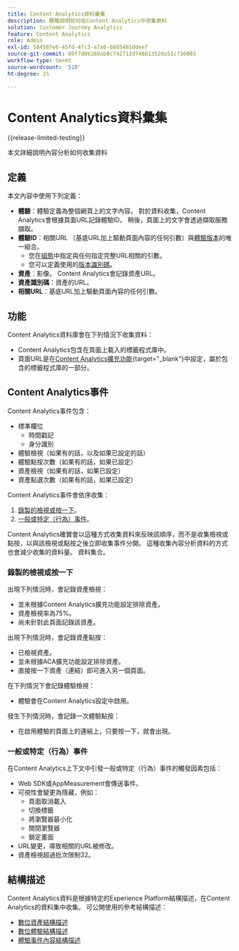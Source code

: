 ```yaml
---
title: Content Analytics資料彙集
description: 概略說明如何在Content Analytics中收集資料
solution: Customer Journey Analytics
feature: Content Analytics
role: Admin
exl-id: 584587e6-45fd-4fc3-a7a6-6685481ddee7
source-git-commit: 89f7d8b388ab8c742712d748813520a51c736003
workflow-type: tm+mt
source-wordcount: '510'
ht-degree: 1%

---
```


# Content Analytics資料彙集

{{release-limited-testing}}

本文詳細說明內容分析如何收集資料


## 定義

本文內容中使用下列定義：

* **體驗**：體驗定義為整個網頁上的文字內容。 對於資料收集，Content Analytics會根據頁面URL記錄體驗ID。 稍後，頁面上的文字會透過擷取服務擷取。
* **體驗ID**：相關URL （基底URL加上驅動頁面內容的任何引數）與[體驗版本](manual.md#versioning)的唯一組合。
   * 您在[組態](configuration.md)中指定與任何指定完整URL相關的引數。
   * 您可以定義使用的[版本識別碼](manual.md#versioning)。
* **資產**：影像。 Content Analytics會記錄資產URL。
* **資產識別碼**：資產的URL。
* **相關URL**：基底URL加上驅動頁面內容的任何引數。


## 功能

Content Analytics資料庫會在下列情況下收集資料：

* Content Analytics包含在頁面上載入的標籤程式庫中。
* 頁面URL是在[Content Analytics擴充功能](https://experienceleague.adobe.com/en/docs/experience-platform/tags/extensions/client/content-analytics/overview){target="_blank"}中設定，屬於包含的標籤程式庫的一部分。


## Content Analytics事件

Content Analytics事件包含：

* 標準欄位
   * 時間戳記
   * 身分識別
* 體驗檢視（如果有的話，以及如果已設定的話）
* 體驗點按次數（如果有的話，如果已設定）
* 資產檢視（如果有的話，如果已設定）
* 資產點選次數（如果有的話，如果已設定）


Content Analytics事件會依序收集：

1. [錄製的檢視或按一下](#recorded-view-or-click)。
1. [一般或特定（行為）事件](#regular-or-specific-behaviorial-event)。

Content Analytics確實會以這種方式收集資料來反映該順序，而不是收集檢視或點按，以與該檢視或點按之後立即收集事件分開。 這種收集內容分析資料的方式也會減少收集的資料量。 資料集合。

### 錄製的檢視或按一下

出現下列情況時，會記錄資產檢視：

* 並未根據Content Analytics擴充功能設定排除資產。
* 資產檢視率為75%。
* 尚未針對此頁面記錄該資產。

出現下列情況時，會記錄資產點按：

* 已檢視資產。
* 並未根據ACA擴充功能設定排除資產。
* 直接按一下資產（連結）即可進入另一個頁面。

在下列情況下會記錄體驗檢視：

* 體驗會在Content Analytics設定中啟用。

發生下列情況時，會記錄一次體驗點按：

* 在啟用體驗的頁面上的連結上，只要按一下，就會出現。


### 一般或特定（行為）事件

在Content Analytics上下文中引發一般或特定（行為）事件的觸發因素包括：

* Web SDK或AppMeasurement會傳送事件。
* 可視性會變更為隱藏，例如：
   * 頁面取消載入
   * 切換標籤
   * 將瀏覽器最小化
   * 關閉瀏覽器
   * 鎖定畫面
* URL變更，導致相關的URL被修改。
* 資產檢視超過批次限制32。


## 結構描述

Content Analytics資料是根據特定的Experience Platform結構描述，在Content Analytics的資料集中收集。 可公開使用的參考結構描述：

* [數位資產結構描述](https://github.com/adobe/xdm/blob/master/components/classes/digital-asset.schema.json)
* [數位體驗結構描述](https://github.com/adobe/xdm/blob/master/components/classes/digital-experience.schema.json)
* [體驗事件內容結構描述](https://github.com/adobe/xdm/blob/master/components/fieldgroups/experience-event/experienceevent-content.schema.json)
